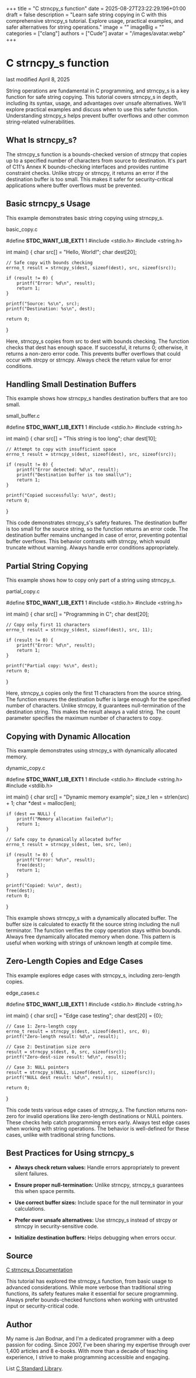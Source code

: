 +++
title = "C strncpy_s function"
date = 2025-08-27T23:22:29.196+01:00
draft = false
description = "Learn safe string copying in C with this comprehensive strncpy_s tutorial. Explore usage, practical examples, and safer alternatives for string operations."
image = ""
imageBig = ""
categories = ["clang"]
authors = ["Cude"]
avatar = "/images/avatar.webp"
+++

# C strncpy_s function

last modified April 8, 2025

String operations are fundamental in C programming, and strncpy_s is a
key function for safe string copying. This tutorial covers strncpy_s
in depth, including its syntax, usage, and advantages over unsafe alternatives.
We'll explore practical examples and discuss when to use this safer function.
Understanding strncpy_s helps prevent buffer overflows and other
common string-related vulnerabilities.

## What Is strncpy_s?

The strncpy_s function is a bounds-checked version of strncpy
that copies up to a specified number of characters from source to destination.
It's part of C11's Annex K bounds-checking interfaces and provides runtime
constraint checks. Unlike strcpy or strncpy, it
returns an error if the destination buffer is too small. This makes it safer
for security-critical applications where buffer overflows must be prevented.

## Basic strncpy_s Usage

This example demonstrates basic string copying using strncpy_s.

basic_copy.c
  

#define __STDC_WANT_LIB_EXT1__ 1
#include &lt;stdio.h&gt;
#include &lt;string.h&gt;

int main() {
    char src[] = "Hello, World!";
    char dest[20];
    
    // Safe copy with bounds checking
    errno_t result = strncpy_s(dest, sizeof(dest), src, sizeof(src));

    if (result != 0) {
        printf("Error: %d\n", result);
        return 1;
    }

    printf("Source: %s\n", src);
    printf("Destination: %s\n", dest);

    return 0;
}

Here, strncpy_s copies from src to dest
with bounds checking. The function checks that dest has enough space.
If successful, it returns 0; otherwise, it returns a non-zero error code.
This prevents buffer overflows that could occur with strcpy or
strncpy. Always check the return value for error conditions.

## Handling Small Destination Buffers

This example shows how strncpy_s handles destination buffers that
are too small.

small_buffer.c
  

#define __STDC_WANT_LIB_EXT1__ 1
#include &lt;stdio.h&gt;
#include &lt;string.h&gt;

int main() {
    char src[] = "This string is too long";
    char dest[10];
    
    // Attempt to copy with insufficient space
    errno_t result = strncpy_s(dest, sizeof(dest), src, sizeof(src));

    if (result != 0) {
        printf("Error detected: %d\n", result);
        printf("Destination buffer is too small\n");
        return 1;
    }

    printf("Copied successfully: %s\n", dest);
    return 0;
}

This code demonstrates strncpy_s's safety features. The destination
buffer is too small for the source string, so the function returns an error code.
The destination buffer remains unchanged in case of error, preventing potential
buffer overflows. This behavior contrasts with strncpy, which would
truncate without warning. Always handle error conditions appropriately.

## Partial String Copying

This example shows how to copy only part of a string using strncpy_s.

partial_copy.c
  

#define __STDC_WANT_LIB_EXT1__ 1
#include &lt;stdio.h&gt;
#include &lt;string.h&gt;

int main() {
    char src[] = "Programming in C";
    char dest[20];
    
    // Copy only first 11 characters
    errno_t result = strncpy_s(dest, sizeof(dest), src, 11);

    if (result != 0) {
        printf("Error: %d\n", result);
        return 1;
    }

    printf("Partial copy: %s\n", dest);
    return 0;
}

Here, strncpy_s copies only the first 11 characters from the source
string. The function ensures the destination buffer is large enough for the
specified number of characters. Unlike strncpy, it guarantees
null-termination of the destination string. This makes the result always a valid
string. The count parameter specifies the maximum number of characters to copy.

## Copying with Dynamic Allocation

This example demonstrates using strncpy_s with dynamically allocated
memory.

dynamic_copy.c
  

#define __STDC_WANT_LIB_EXT1__ 1
#include &lt;stdio.h&gt;
#include &lt;string.h&gt;
#include &lt;stdlib.h&gt;

int main() {
    char src[] = "Dynamic memory example";
    size_t len = strlen(src) + 1;
    char *dest = malloc(len);
    
    if (dest == NULL) {
        printf("Memory allocation failed\n");
        return 1;
    }

    // Safe copy to dynamically allocated buffer
    errno_t result = strncpy_s(dest, len, src, len);

    if (result != 0) {
        printf("Error: %d\n", result);
        free(dest);
        return 1;
    }

    printf("Copied: %s\n", dest);
    free(dest);
    return 0;
}

This example shows strncpy_s with a dynamically allocated buffer.
The buffer size is calculated to exactly fit the source string including the
null terminator. The function verifies the copy operation stays within bounds.
Always free dynamically allocated memory when done. This pattern is useful when
working with strings of unknown length at compile time.

## Zero-Length Copies and Edge Cases

This example explores edge cases with strncpy_s, including zero-length
copies.

edge_cases.c
  

#define __STDC_WANT_LIB_EXT1__ 1
#include &lt;stdio.h&gt;
#include &lt;string.h&gt;

int main() {
    char src[] = "Edge case testing";
    char dest[20] = {0};
    
    // Case 1: Zero-length copy
    errno_t result = strncpy_s(dest, sizeof(dest), src, 0);
    printf("Zero-length result: %d\n", result);
    
    // Case 2: Destination size zero
    result = strncpy_s(dest, 0, src, sizeof(src));
    printf("Zero-dest-size result: %d\n", result);
    
    // Case 3: NULL pointers
    result = strncpy_s(NULL, sizeof(dest), src, sizeof(src));
    printf("NULL dest result: %d\n", result);
    
    return 0;
}

This code tests various edge cases of strncpy_s. The function
returns non-zero for invalid operations like zero-length destinations or NULL
pointers. These checks help catch programming errors early. Always test edge
cases when working with string operations. The behavior is well-defined for
these cases, unlike with traditional string functions.

## Best Practices for Using strncpy_s

- **Always check return values:** Handle errors appropriately to prevent silent failures.

- **Ensure proper null-termination:** Unlike strncpy, strncpy_s guarantees this when space permits.

- **Use correct buffer sizes:** Include space for the null terminator in your calculations.

- **Prefer over unsafe alternatives:** Use strncpy_s instead of strcpy or strncpy in security-sensitive code.

- **Initialize destination buffers:** Helps debugging when errors occur.

## Source

[C strncpy_s Documentation](https://en.cppreference.com/w/c/string/byte/strncpy)

This tutorial has explored the strncpy_s function, from basic usage to
advanced considerations. While more verbose than traditional string functions,
its safety features make it essential for secure programming. Always prefer
bounds-checked functions when working with untrusted input or security-critical
code.

## Author

My name is Jan Bodnar, and I'm a dedicated programmer with a deep passion for
coding. Since 2007, I've been sharing my expertise through over 1,400 articles
and 8 e-books. With more than a decade of teaching experience, I strive to make
programming accessible and engaging.

List [C Standard Library](/all/#clang-std).